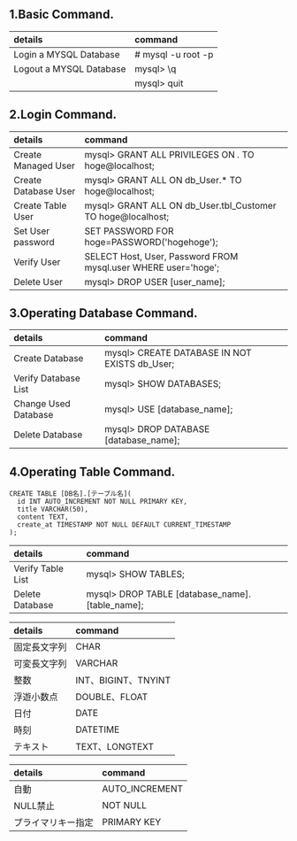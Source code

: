 ## 1.Basic Command.
|details|command|
|:--|:--|
|Login a MYSQL Database|# mysql -u root -p|
|Logout a MYSQL Database|mysql> \q|
||mysql> quit|

## 2.Login Command.
|details|command|
|:--|:--|
|Create Managed User|mysql> GRANT ALL PRIVILEGES ON *.* TO hoge@localhost;|
|Create Database User|mysql> GRANT ALL ON db_User.* TO hoge@localhost;|
|Create Table User|mysql> GRANT ALL ON db_User.tbl_Customer TO hoge@localhost;|
|Set User password|SET PASSWORD FOR hoge=PASSWORD('hogehoge');|
|Verify User|SELECT Host, User, Password FROM mysql.user WHERE user='hoge';|
|Delete User|mysql> DROP USER [user_name];|

## 3.Operating Database Command.
|details|command|
|:--|:--|
|Create Database|mysql> CREATE DATABASE IN NOT EXISTS db_User;|
|Verify Database List|mysql> SHOW DATABASES;|
|Change Used Database|mysql> USE [database_name];|
|Delete Database|mysql> DROP DATABASE [database_name];|

## 4.Operating Table Command.
```
CREATE TABLE [DB名].[テーブル名](
  id INT AUTO_INCREMENT NOT NULL PRIMARY KEY,
  title VARCHAR(50),
  content TEXT,
  create_at TIMESTAMP NOT NULL DEFAULT CURRENT_TIMESTAMP
);
```
|details|command|
|:--|:--|
|Verify Table List|mysql> SHOW TABLES;|
|Delete Database|mysql> DROP TABLE [database_name].[table_name];|

|details|command|
|:--|:--|
|固定長文字列|CHAR|
|可変長文字列|VARCHAR|
|整数|INT、BIGINT、TNYINT|
|浮遊小数点|DOUBLE、FLOAT|
|日付|DATE|
|時刻|DATETIME|
|テキスト|TEXT、LONGTEXT|

|details|command|
|:--|:--|
|自動|AUTO_INCREMENT|
|NULL禁止|NOT NULL|
|プライマリキー指定|PRIMARY KEY|